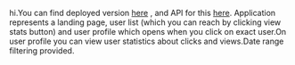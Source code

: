 hi.You can find deployed version <a href="https://bodyaalyas12.github.io/appco/">here</a> , and API for this <a href="https://github.com/bodyaalyas12/appco-api">here</a>.
Application represents a landing page, user list (which you can reach by clicking view stats button) and user profile which opens when you click on exact user.On user profile you can view user statistics about clicks and views.Date range filtering provided. 
